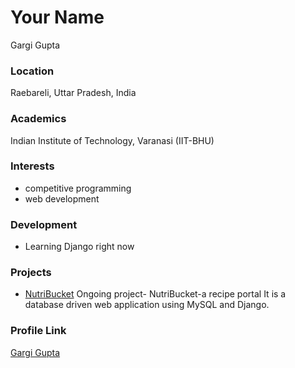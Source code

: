 # Your Name
 
Gargi Gupta

### Location

Raebareli, Uttar Pradesh, India

### Academics

Indian Institute of Technology, Varanasi (IIT-BHU)

### Interests

- competitive programming
- web development

### Development

- Learning Django right now

### Projects

- [NutriBucket](https://github.com/gargig02/NutriBucket.git)
Ongoing project- NutriBucket-a recipe portal
It is a database driven web application using MySQL and Django.


### Profile Link

[Gargi Gupta](https://github.com/gargig02)